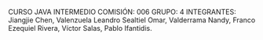 CURSO JAVA INTERMEDIO
COMISIÓN: 006
GRUPO: 4
INTEGRANTES:
Jiangjie Chen,
Valenzuela Leandro Sealtiel Omar,
Valderrama Nandy,
Franco Ezequiel Rivera,
Víctor Salas,
Pablo Ifantidis.
